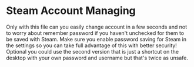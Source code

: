 # Steam Account Managing
 Only with this file can you easily change account in a few seconds and not to worry about remember password if you haven't unchecked for them to be saved with Steam. Make sure you enable password saving for Steam in the settings so you can take full advantage of this with better security! Optional you could use the second version that is just a shortcut on the desktop with your own password and username but that's twice as unsafe.
